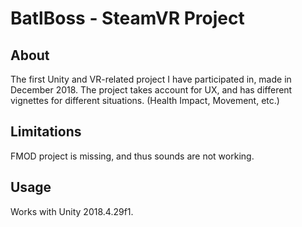 # BatlBoss - SteamVR Project

## About
The first Unity and VR-related project I have participated in, made in December 2018. 
The project takes account for UX, and has different vignettes for different situations.
(Health Impact, Movement, etc.)

## Limitations
FMOD project is missing, and thus sounds are not working.

## Usage
Works with Unity 2018.4.29f1.
